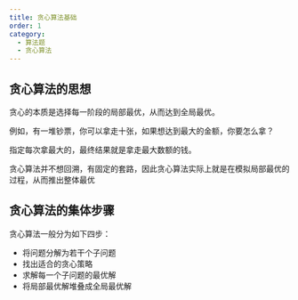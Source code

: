 ```yaml
---
title: 贪心算法基础
order: 1
category:
  - 算法题
  - 贪心算法
---
```


## 贪心算法的思想

贪心的本质是选择每一阶段的局部最优，从而达到全局最优。

例如，有一堆钞票，你可以拿走十张，如果想达到最大的金额，你要怎么拿？

指定每次拿最大的，最终结果就是拿走最大数额的钱。

贪心算法并不想回溯，有固定的套路，因此贪心算法实际上就是在模拟局部最优的过程，从而推出整体最优

## 贪心算法的集体步骤

贪心算法一般分为如下四步：

- 将问题分解为若干个子问题
- 找出适合的贪心策略
- 求解每一个子问题的最优解
- 将局部最优解堆叠成全局最优解
